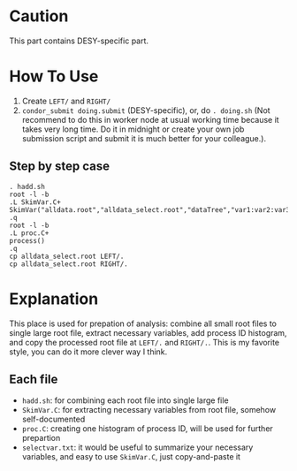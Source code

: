 # Caution
This part contains DESY-specific part.

# How To Use
1. Create `LEFT/` and `RIGHT/`
2. `condor_submit doing.submit` (DESY-specific), or, do `. doing.sh` (Not recommend to do this in worker node at usual working time because it takes very long time. Do it in midnight or create your own job submission script and submit it is much better for your colleague.).

## Step by step case
```
. hadd.sh
root -l -b
.L SkimVar.C+
SkimVar("alldata.root","alldata_select.root","dataTree","var1:var2:var3:...")
.q
root -l -b
.L proc.C+
process()
.q
cp alldata_select.root LEFT/.
cp alldata_select.root RIGHT/.
```

# Explanation
This place is used for prepation of analysis: combine all small root files to single large root file, extract necessary variables, add process ID histogram, and copy the processed root file at `LEFT/.` and `RIGHT/.`.
This is my favorite style, you can do it more clever way I think.

## Each file
- `hadd.sh`: for combining each root file into single large file
- `SkimVar.C`: for extracting necessary variables from root file, somehow self-documented
- `proc.C`: creating one histogram of process ID, will be used for further prepartion
- `selectvar.txt`: it would be useful to summarize your necessary variables, and easy to use `SkimVar.C`, just copy-and-paste it